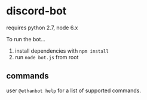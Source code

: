 # discord-bot

requires python 2.7, node 6.x

To run the bot...
1. install dependencies with `npm install`
2. run `node bot.js` from root


## commands
user `@ethanbot help` for a list of supported commands.
